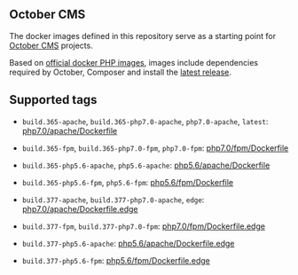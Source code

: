 ## October CMS

The docker images defined in this repository serve as a starting point for [October CMS](https://octobercms.com) projects.

Based on [official docker PHP images](https://github.com/docker-library/php), images include dependencies required by October, Composer and install the [latest release](https://github.com/octobercms/october).

## Supported tags

- `build.365-apache`, `build.365-php7.0-apache`, `php7.0-apache`, `latest`: [php7.0/apache/Dockerfile](https://github.com/aspendigital/docker-library/blob/master/octobercms/php7.0/apache/Dockerfile)
- `build.365-fpm`, `build.365-php7.0-fpm`, `php7.0-fpm`: [php7.0/fpm/Dockerfile](https://github.com/aspendigital/docker-library/blob/master/octobercms/php7.0/fpm/Dockerfile)
- `build.365-php5.6-apache`, `php5.6-apache`: [php5.6/apache/Dockerfile](https://github.com/aspendigital/docker-library/blob/master/octobercms/php5.6/apache/Dockerfile)
- `build.365-php5.6-fpm`, `php5.6-fpm`: [php5.6/fpm/Dockerfile](https://github.com/aspendigital/docker-library/blob/master/octobercms/php5.6/fpm/Dockerfile)


- `build.377-apache`, `build.377-php7.0-apache`, `edge`: [php7.0/apache/Dockerfile.edge](https://github.com/aspendigital/docker-library/blob/master/octobercms/php7.0/apache/Dockerfile.edge)
- `build.377-fpm`, `build.377-php7.0-fpm`: [php7.0/fpm/Dockerfile.edge](https://github.com/aspendigital/docker-library/blob/master/octobercms/php7.0/fpm/Dockerfile.edge)
- `build.377-php5.6-apache`: [php5.6/apache/Dockerfile.edge](https://github.com/aspendigital/docker-library/blob/master/octobercms/php5.6/apache/Dockerfile.edge)
- `build.377-php5.6-fpm`: [php5.6/fpm/Dockerfile.edge](https://github.com/aspendigital/docker-library/blob/master/octobercms/php5.6/fpm/Dockerfile.edge)
